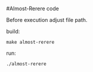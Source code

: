 #Almost-Rerere code

Before execution adjust file path.

build:
```
make almost-rerere
```
run:
```
./almost-rerere
```